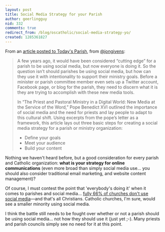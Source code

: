 ```yaml
---
layout: post
title: Social Media Strategy for your Parish
author: geerlingguy
nid: 332
comments: true
redirect_from: /blog/oscatholic/social-media-strategy-yo/
created: 1285361827
---
```

<p>From an <a href="http://www.todaysparish.com/Parish-social-media">article posted to Today&#39;s Parish</a>, from <a href="http://twitter.com/jongivens">@jongivens</a>:</p>
<blockquote>
<p>A few years ago, it would have been considered &ldquo;cutting edge&rdquo; for a parish to be using social media, but now everyone is doing it. So the question isn&rsquo;t should parishes be using social media, but how can they use it with intentionality to support their ministry goals. Before a minister or parish committee member even sets up a Twitter account, Facebook page, or blog for the parish, they need to discern what it is they are trying to accomplish with these new media tools.</p>
<p>In &ldquo;The Priest and Pastoral Ministry in a Digital World: New Media at the Service of the Word,&rdquo; Pope Benedict XVI outlined the importance of social media and the need for priests and lay people to adapt to this cultural shift. Using excerpts from the pope&rsquo;s letter as a framework, this article lays out three basic steps for creating a social media strategy for a parish or ministry organization:</p>
<ul>
<li>Define your goals</li>
<li>Meet your audience</li>
<li>Build your content</li>
</ul>
</blockquote>
<p>Nothing we haven&#39;t heard before, but a good consideration for every parish and Catholic organization: <strong>what is your strategy for online communications</strong> (even more broad than simply social media use... you should also consider traditional email marketing, and website content management)?</p>
<p>Of course, I must contest the point that &#39;everybody&#39;s doing it&#39; when it comes to parishes and social media... <a href="http://www.opensourcecatholic.com/blog/oscatholic/study-shows-23-churches">fully 66% of churches don&#39;t use social media</a>&mdash;and that&#39;s all Christians. Catholic churches, I&#39;m sure, would see a smaller minority using social media.</p>
<p>I think the battle still needs to be fought over whether or not a parish should be using social media... not how they should use it (just yet ;-). Many priests and parish councils simply see no need for it at this point.</p>
